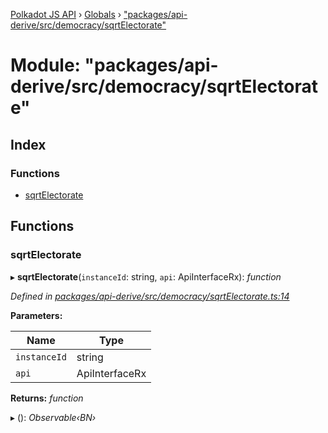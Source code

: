 [Polkadot JS API](../README.md) › [Globals](../globals.md) › ["packages/api-derive/src/democracy/sqrtElectorate"](_packages_api_derive_src_democracy_sqrtelectorate_.md)

# Module: "packages/api-derive/src/democracy/sqrtElectorate"

## Index

### Functions

* [sqrtElectorate](_packages_api_derive_src_democracy_sqrtelectorate_.md#sqrtelectorate)

## Functions

###  sqrtElectorate

▸ **sqrtElectorate**(`instanceId`: string, `api`: ApiInterfaceRx): *function*

*Defined in [packages/api-derive/src/democracy/sqrtElectorate.ts:14](https://github.com/polkadot-js/api/blob/395dc79ef7/packages/api-derive/src/democracy/sqrtElectorate.ts#L14)*

**Parameters:**

Name | Type |
------ | ------ |
`instanceId` | string |
`api` | ApiInterfaceRx |

**Returns:** *function*

▸ (): *Observable‹BN›*
